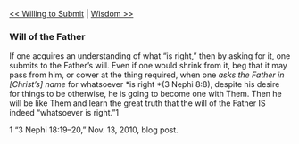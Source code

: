 [<< Willing to Submit](Willing%20to%20Submit)  |  [Wisdom >>](Wisdom)

### Will of the Father
If one acquires an understanding of what “is right,” then by asking for it, one submits to the Father’s will. Even if one would shrink from it, beg that it may pass from him, or cower at the thing required, when one *asks the Father in [Christ’s] name* for whatsoever *is right *(3 Nephi 8:8), despite his desire for things to be otherwise, he is going to become one with Them. Then he will be like Them and learn the great truth that the will of the Father IS indeed “whatsoever is right.”1



1 “3 Nephi 18:19–20,” Nov. 13, 2010, blog post.